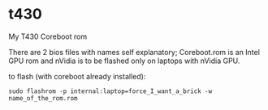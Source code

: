 # t430
 My T430 Coreboot rom

There are 2 bios files with names self explanatory;
Coreboot.rom is an Intel GPU rom and nVidia is to be flashed only on laptops with nVidia GPU.

to flash (with coreboot already installed):

`sudo flashrom -p internal:laptop=force_I_want_a_brick -w name_of_the_rom.rom `

